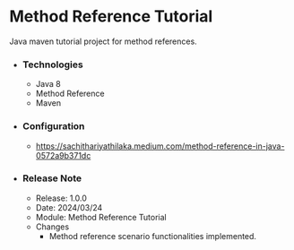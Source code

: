 # Method Reference Tutorial
Java maven tutorial project for method references.

* ### Technologies
  * Java 8
  * Method Reference
  * Maven

* ### Configuration
  * https://sachithariyathilaka.medium.com/method-reference-in-java-0572a9b371dc

* ### Release Note

  * Release: 1.0.0
  * Date: 2024/03/24
  * Module: Method Reference Tutorial
  * Changes
    * Method reference scenario functionalities implemented.
